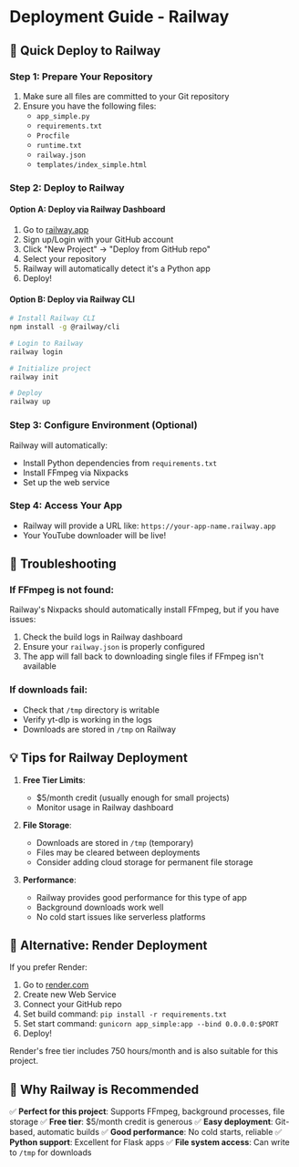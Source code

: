 # Deployment Guide - Railway

## 🚀 Quick Deploy to Railway

### Step 1: Prepare Your Repository
1. Make sure all files are committed to your Git repository
2. Ensure you have the following files:
   - `app_simple.py`
   - `requirements.txt`
   - `Procfile`
   - `runtime.txt`
   - `railway.json`
   - `templates/index_simple.html`

### Step 2: Deploy to Railway

#### Option A: Deploy via Railway Dashboard
1. Go to [railway.app](https://railway.app)
2. Sign up/Login with your GitHub account
3. Click "New Project" → "Deploy from GitHub repo"
4. Select your repository
5. Railway will automatically detect it's a Python app
6. Deploy!

#### Option B: Deploy via Railway CLI
```bash
# Install Railway CLI
npm install -g @railway/cli

# Login to Railway
railway login

# Initialize project
railway init

# Deploy
railway up
```

### Step 3: Configure Environment (Optional)
Railway will automatically:
- Install Python dependencies from `requirements.txt`
- Install FFmpeg via Nixpacks
- Set up the web service

### Step 4: Access Your App
- Railway will provide a URL like: `https://your-app-name.railway.app`
- Your YouTube downloader will be live!

## 🔧 Troubleshooting

### If FFmpeg is not found:
Railway's Nixpacks should automatically install FFmpeg, but if you have issues:

1. Check the build logs in Railway dashboard
2. Ensure your `railway.json` is properly configured
3. The app will fall back to downloading single files if FFmpeg isn't available

### If downloads fail:
- Check that `/tmp` directory is writable
- Verify yt-dlp is working in the logs
- Downloads are stored in `/tmp` on Railway

## 💡 Tips for Railway Deployment

1. **Free Tier Limits**: 
   - $5/month credit (usually enough for small projects)
   - Monitor usage in Railway dashboard

2. **File Storage**: 
   - Downloads are stored in `/tmp` (temporary)
   - Files may be cleared between deployments
   - Consider adding cloud storage for permanent file storage

3. **Performance**: 
   - Railway provides good performance for this type of app
   - Background downloads work well
   - No cold start issues like serverless platforms

## 🔄 Alternative: Render Deployment

If you prefer Render:

1. Go to [render.com](https://render.com)
2. Create new Web Service
3. Connect your GitHub repo
4. Set build command: `pip install -r requirements.txt`
5. Set start command: `gunicorn app_simple:app --bind 0.0.0.0:$PORT`
6. Deploy!

Render's free tier includes 750 hours/month and is also suitable for this project.

## 🎯 Why Railway is Recommended

✅ **Perfect for this project**: Supports FFmpeg, background processes, file storage
✅ **Free tier**: $5/month credit is generous
✅ **Easy deployment**: Git-based, automatic builds
✅ **Good performance**: No cold starts, reliable
✅ **Python support**: Excellent for Flask apps
✅ **File system access**: Can write to `/tmp` for downloads 